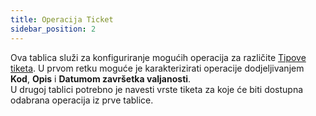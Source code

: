 ```yaml
---
title: Operacija Ticket
sidebar_position: 2
---
```


Ova tablica služi za konfiguriranje mogućih operacija za različite [Tipove tiketa](/docs/configurations/tables/crm/tickets/ticket-type).
U prvom retku moguće je karakterizirati operacije dodjeljivanjem **Kod**, **Opis** i **Datumom završetka valjanosti**.        
U drugoj tablici potrebno je navesti vrste tiketa za koje će biti dostupna odabrana operacija iz prve tablice.      